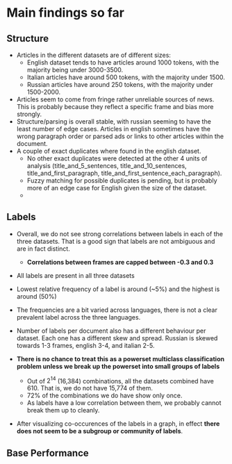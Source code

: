 # Main findings so far

## Structure

* Articles in the different datasets are of different sizes:
    * English dataset tends to have articles around 1000 tokens, with the majority being under 3000-3500.
    * Italian articles have around 500 tokens, with the majority under 1500.
    * Russian articles have around 250 tokens, with the majority under 1500-2000.
 * Articles seem to come from fringe rather unreliable sources of news. This is probably because they reflect a specific frame and bias more strongly.
 * Structure/parsing is overall stable, with russian seeming to have the least number of edge cases. Articles in english sometimes have the wrong paragraph order or parsed ads or links to other articles within the document.
 * A couple of exact duplicates where found in the english dataset.
    * No other exact duplicates were detected at the other 4 units of analysis (title_and_5_sentences, title_and_10_sentences, title_and_first_paragraph, title_and_first_sentence_each_paragraph).
    * Fuzzy matching for possible duplicates is pending, but is probably more of an edge case for English given the size of the dataset.
    * 


## Labels

* Overall, we do not see strong correlations between labels in each of the three datasets. That is a good sign that labels are not ambiguous and are in fact distinct.
    * **Correlations between frames are capped between -0.3 and 0.3**
 * All labels are present in all three datasets
 * Lowest relative frequency of a label is around (~5%) and the highest is around (50%)
 * The frequencies are a bit varied across languages, there is not a clear prevalent label across the three languages.
 * Number of labels per document also has a different behaviour per dataset. Each one has a different skew and spread. Russian is skewed towards 1-3 frames, english 3-4, and italian 2-5.  

 * **There is no chance to treat this as a powerset multiclass classification problem unless we break up the powerset into small groups of labels**
   * Out of $2^{14}$ (16,384) combinations, all the datasets combined have 610. That is, we do not have 15,774 of them.
   * 72% of the combinations we do have show only once.
   * As labels have a low correlation between them, we probably cannot break them up to cleanly.
 * After visualizing co-occurences of the labels in a graph, in effect **there does not seem to be a subgroup or community of labels**. 

## Base Performance 
